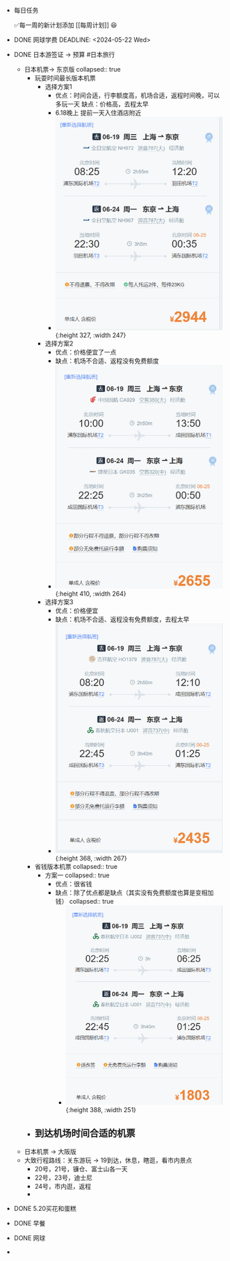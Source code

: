 - 每日任务
  
  ✅每一周的新计划添加 [[每周计划]] 😆
- DONE 网球学费
  DEADLINE: <2024-05-22 Wed>
- DONE 日本游签证 -> 预算 #日本旅行
	- 日本机票-> 东京版
	  collapsed:: true
		- 玩耍时间最长版本机票
			- 选择方案1
				- 优点：时间合适，行李额度高，机场合适，返程时间晚，可以多玩一天
				  缺点：价格高，去程太早
				- 6.18晚上 提前一天入住酒店附近
				- ![image.png](../assets/image_1716293757411_0.png){:height 327, :width 247}
			- 选择方案2
				- 优点：价格便宜了一点
				- 缺点：机场不合适、返程没有免费额度
				- ![image.png](../assets/image_1716294572016_0.png){:height 410, :width 264}
			- 选择方案3
				- 优点：价格便宜
				- 缺点：机场不合适、返程没有免费额度，去程太早
				- ![image.png](../assets/image_1716294736338_0.png){:height 368, :width 267}
		- 省钱版本机票
		  collapsed:: true
			- 方案一
			  collapsed:: true
				- 优点：很省钱
				- 缺点：除了优点都是缺点（其实没有免费额度也算是变相加钱）
				  collapsed:: true
					- ![image.png](../assets/image_1716294945779_0.png){:height 388, :width 251}
		- 到达机场时间合适的机票
			-
	- 日本机票 -> 大阪版
	- 大致行程路线：关东游玩 -> 19到达，休息，瞎逛，看市内景点
		- 20号，21号，镰仓、富士山各一天
		- 22号，23号，迪士尼
		- 24号，市内逛，返程
		-
- DONE 5.20买花和蛋糕
- DONE 早餐
- DONE 网球
-